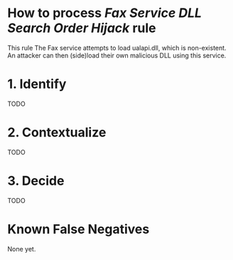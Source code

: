 # How to process *Fax Service DLL Search Order Hijack* rule
This rule The Fax service attempts to load ualapi.dll, which is non-existent. An attacker can then (side)load their own malicious DLL using this service.

# 1. Identify
TODO

# 2. Contextualize
TODO

# 3. Decide
TODO

# Known False Negatives
None yet.
